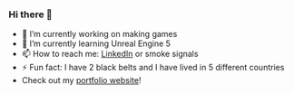 ### Hi there 👋
- 🔭 I’m currently working on making games
- 🌱 I’m currently learning Unreal Engine 5
- 📫 How to reach me: [LinkedIn](https://www.linkedin.com/in/fannydesjardins/) or smoke signals
- ⚡ Fun fact: I have 2 black belts and I have lived in 5 different countries
- Check out my [portfolio website](https://fannydesjardins.github.io/)! 
<!--
**FannyDesjardins/fannydesjardins** is a ✨ _special_ ✨ repository because its `README.md` (this file) appears on your GitHub profile.

Here are some ideas to get you started:

- 🔭 I’m currently working on ...
- 🌱 I’m currently learning Unreal Engine 5
- 👯 I’m looking to collaborate on ...
- 🤔 I’m looking for help with ...
- 💬 Ask me about ...
- 📫 How to reach me: LinkedIn or smoke signals
- 😄 Pronouns: ...
- ⚡ Fun fact: I have 2 black belts and I have lived in 5 different countries
-->
